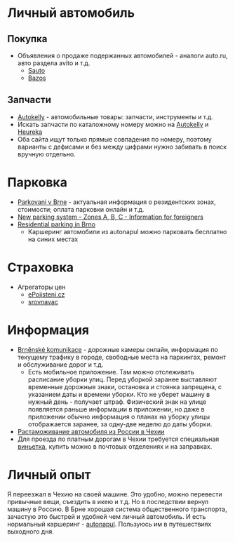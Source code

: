 
# Личный автомобиль

## Покупка
* Объявления о продаже подержанных автомобилей - аналоги auto.ru, авто раздела avito и т.д. 
  * [Sauto](https://www.sauto.cz)
  * [Bazos](https://auto.bazos.cz)

## Запчасти
* [Autokelly](http://autokelly.cz) - автомобильные товары: запчасти, инструменты и т.д.
* Искать запчасти по каталожному номеру можно на [Autokelly](http://autokelly.cz) и [Heureka](https://www.heureka.cz) 
* Оба сайта ищут только прямые совпадения по номеру, поэтому варианты с дефисами и без между цифрами нужно забивать в поиск вручную отдельно. 

# Парковка
* [Parkovani v Brne](https://www.parkovanivbrne.cz/) - актуальная информация о резидентских зонах, стоимости; оплата парковки онлайн и т.д. 
* [New parking system - Zones A, B, C - Information for foreigners](https://www.parkovanivbrne.cz/en)
* [Residential parking in Brno](https://www.autonapul.cz/en/parking-in-brno/)
  * Каршеринг автомобили из autonapul можно парковать бесплатно на синих местах

# Страховка
* Агрегаторы цен
  * [ePojisteni.cz](https://www.epojisteni.cz/car-insurance/)
  * [srovnavac](https://srovnavac.cz)

# Информация
* [Brněnské komunikace](https://www.bkom.cz) - дорожные камеры онлайн, информация по текущему трафику в городе, свободные места на паркингах, ремонт и обслуживаниe дорог и т.д.
  * Есть мобильное приложение. Там можно отслеживать расписание уборки улиц. Перед уборкой заранее выставляют временные дорожные знаки, остановка и стоянка запрещена, с указанием даты и времени уборки. Кто не уберет машину в нужный день - получает штраф. Физический знак на улице появляется раньше информации в приложении, но даже в приложении обычно информация о планах на уборку улицы отображается заранее, за одну-две неделю до даты уборки.
* [Растаможивание автомобиля из России в Чехии](https://andreybondarenko.com/?go=all/rastamozhka-avtomobilya-iz-rossii-v-chehii/)
* Для проезда по платным дорогам в Чехии требуется специальная [виньетка](http://www.motorway.cz/stickers), купить можно в почтовых отделениях и на заправках. 

# Личный опыт
Я переезжал в Чехию на своей машине. Это удобно, можно перевести привычные вещи, съездить в икею и т.д. Но в последствии вернул машину в Россию. В Брне хорошая система общественного транспорта, зачастую это быстрей и удобней чем личный автомобиль. И есть нормальный каршеринг - [autonapul](https://www.autonapul.cz/en). Пользуюсь им в путешествиях выходного дня. 

